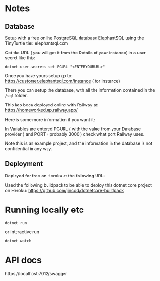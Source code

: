 # Notes

## Database

Setup with a free online PostgreSQL database ElephantSQL using the TinyTurtle tier.
elephantsql.com

Get the URL ( you will get it from the Details of your instance) in a user-secret like this:

`dotnet user-secrets set PGURL "<ENTERYOURURL>"`

Once you have yours setup go to:
https://customer.elephantsql.com/instance
( for instance)

There you can setup the database, with all the information contained in the `/sql` folder.

This has been deployed online with Railway at:
https://homeworked.up.railway.app/

Here is some more information if you want it:

In Variables are entered PGURL ( with the value from your Database provider )
and PORT ( probably 3000 ) check what port Railway uses.

Note this is an example project, and the information in the database is not confidential in any way.

## Deployment

Deployed for free on Heroku at the following URL:


Used the following buildpack to be able to deploy this dotnet core project on Heroku:
https://github.com/jincod/dotnetcore-buildpack

# Running locally etc

`dotnet run`

or interactive run

`dotnet watch`

# API docs

https://localhost:7012/swagger
